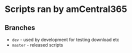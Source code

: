 Scripts ran by amCentral365
===

## Branches
* `dev`    - used by development for testing download etc
* `master` - released scripts
